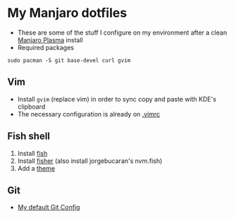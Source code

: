 # My Manjaro dotfiles
- These are some of the stuff I configure on my environment after a clean [Manjaro Plasma](https://manjaro.org/download/) install
- Required packages
```shell
sudo pacman -S git base-devel curl gvim
```

## Vim
- Install `gvim` (replace vim) in order to sync copy and paste with KDE's clipboard
- The necessary configuration is already on [.vimrc](./.vimrc)

## Fish shell
1. Install [fish](https://fishshell.com/)
2. Install [fisher](https://github.com/jorgebucaran/fisher#installation) (also install jorgebucaran's nvm.fish)
3. Add a [theme](https://github.com/rose-pine/fish)

## Git
- [My default Git Config](../README.md#git)
